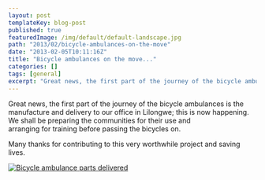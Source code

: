 ```yaml
---
layout: post
templateKey: blog-post
published: true
featuredImage: /img/default/default-landscape.jpg
path: "2013/02/bicycle-ambulances-on-the-move"
date: "2013-02-05T10:11:16Z"
title: "Bicycle ambulances on the move..."
categories: []
tags: [general]
excerpt: "Great news, the first part of the journey of the bicycle ambulances is the manufacture and delivery..."
---
```


Great news, the first part of the journey of the bicycle ambulances is the manufacture and delivery to our office in Lilongwe; this is now happening.  We shall be preparing the communities for their use and arranging for training before passing the bicycles on.

Many thanks for contributing to this very worthwhile project and saving lives.

[![Bicycle ambulance parts delivered](https://f000.backblazeb2.com/file/avm-wp-uploads/2013/02/CIMG2918sml_bicyleamb2.jpg)](https://f000.backblazeb2.com/file/avm-wp-uploads/2013/02/CIMG2918sml_bicyleamb2.jpg)

